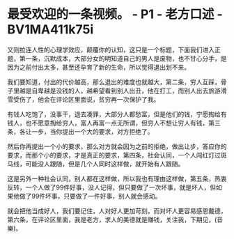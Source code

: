 # 最受欢迎的一条视频。 - P1 - 老方口述 - BV1MA411k75i

又则拉连人性的心理学效应，颠覆你的认知，这只是一个标题，下面我们进入正题，第一条，沉默成本，大部分女的明知道自己的男人是废物，也不甘心分手，是因为之前付出太多，甚至还孕育了新的生命，所以觉得退出划不来。

我们要知道，付出的代价越高，那么退出的难度也就越大，第二条，穷人互踩，骨子里越是自卑越是没钱的人，越希望看到别人出丑，他在打工，而别人出去旅游滑雪受伤了，他会在评论区里面说，贫穷再一次保护了我。

有钱人吃饱了，没事干，退去凑罪，大部分人都愁富，但是他们的钱，宁愿掏给有钱人，也不愿意掏给穷人，富人再富一点无所谓，但穷人不想让穷人有钱，第三条，各让一步，当你提出一个大的要求，对方拒绝了。

然后你再提出一个小的要求，那么对方就会因为之前的拒绝，做出让步，答应你的要求，而那个小的要求，才是真正的要求，第四条，社会认同，一个人闯红灯过斑马线，可能没人跟随，但是几个人同时这样做，就开始有人跟随。

这是另外一种社会认同，别人都在这样做，所以我也有理由这样做，第五条，热衷反转，一个人做了99件好事，没人记得，但只要做了一次坏事，就是坏人，但如果他做了99件坏事，只要做了一件好事，别人就会感动。

就会把他当成好人，我们要记住，人对好人更加苛刻，而对坏人更容易感恩戴德，第六条，在评论区里面，我是老方，求人的美德就是赚钱，关注我，下期见，(音樂)。

